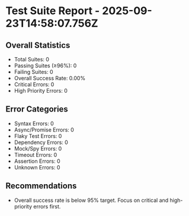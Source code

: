 # Test Suite Report - 2025-09-23T14:58:07.756Z

## Overall Statistics
- Total Suites: 0
- Passing Suites (≥96%): 0
- Failing Suites: 0
- Overall Success Rate: 0.00%
- Critical Errors: 0
- High Priority Errors: 0

## Error Categories
- Syntax Errors: 0
- Async/Promise Errors: 0
- Flaky Test Errors: 0
- Dependency Errors: 0
- Mock/Spy Errors: 0
- Timeout Errors: 0
- Assertion Errors: 0
- Unknown Errors: 0

## Recommendations
- Overall success rate is below 95% target. Focus on critical and high-priority errors first.